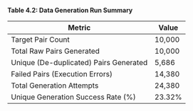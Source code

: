 **Table 4.2: Data Generation Run Summary**

| Metric | Value |
| --- | --- |
| Target Pair Count | 10,000 |
| Total Raw Pairs Generated | 10,000 |
| Unique (De-duplicated) Pairs Generated | 5,686 |
| Failed Pairs (Execution Errors) | 14,380 |
| Total Generation Attempts | 24,380 |
| Unique Generation Success Rate (%) | 23.32% |
